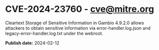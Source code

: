 # CVE-2024-23760 - cve@mitre.org

Cleartext Storage of Sensitive Information in Gambio 4.9.2.0 allows attackers to obtain sensitive information via error-handler.log.json and legacy-error-handler.log.txt under the webroot.

**Publish date:** 2024-02-12
